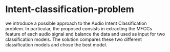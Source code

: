 # Intent-classification-problem
we introduce a possible approach to the Audio Intent Classification problem. In particular, the proposed consists in extracting the MFCCs feature of each audio signal and balance the data and used as input for two classification models. The solution compares these two different classification models and chose the best model.
